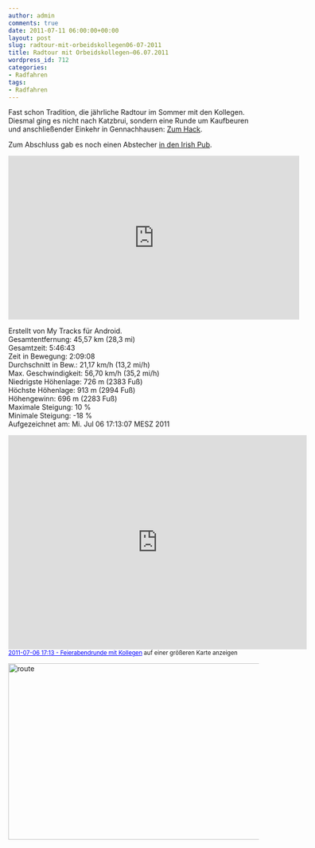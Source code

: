 ```yaml
---
author: admin
comments: true
date: 2011-07-11 06:00:00+00:00
layout: post
slug: radtour-mit-orbeidskollegen06-07-2011
title: Radtour mit Orbeidskollegen–06.07.2011
wordpress_id: 712
categories:
- Radfahren
tags:
- Radfahren
---
```


<p>Fast schon Tradition, die jährliche Radtour im Sommer mit den Kollegen. Diesmal ging es nicht nach Katzbrui, sondern eine Runde um Kaufbeuren und anschließender Einkehr in Gennachhausen: <a href="http://www.gasthaus-zum-hack.de/" target="_blank">Zum Hack</a>.</p> <p>Zum Abschluss gab es noch einen Abstecher <a href="http://www.mccallionsirishpub.de/" target="_blank">in den Irish Pub</a>.</p>  <div style="padding-bottom: 0px; margin: 0px; padding-left: 0px; padding-right: 0px; display: inline; float: none; padding-top: 0px" id="scid:5737277B-5D6D-4f48-ABFC-DD9C333F4C5D:8fadd103-0f20-49ec-bf5c-939b0d33b34f" class="wlWriterEditableSmartContent"><div><object width="585" height="329"><param name="movie" value="http://www.youtube.com/v/WONCZtcfrqw?hl=en&amp;hd=1"></param><embed src="http://www.youtube.com/v/WONCZtcfrqw?hl=en&amp;hd=1" type="application/x-shockwave-flash" width="585" height="329"></embed></object></div></div><!--more--><p>Erstellt von My Tracks für Android.<br>Gesamtentfernung: 45,57 km (28,3 mi)<br>Gesamtzeit: 5:46:43<br>Zeit in Bewegung: 2:09:08<br>Durchschnitt in Bew.: 21,17 km/h (13,2 mi/h)<br>Max. Geschwindigkeit: 56,70 km/h (35,2 mi/h)<br>Niedrigste Höhenlage: 726 m (2383 Fuß)<br>Höchste Höhenlage: 913 m (2994 Fuß)<br>Höhengewinn: 696 m (2283 Fuß)<br>Maximale Steigung: 10 %<br>Minimale Steigung: -18 %<br>Aufgezeichnet am: Mi. Jul 06 17:13:07 MESZ 2011</p><iframe height="430" marginheight="0" src="http://maps.google.de/maps/ms?msa=0&amp;msid=208324790998598431494.0004a76dc0051643cd7ff&amp;ie=UTF8&amp;t=h&amp;ll=47.86178,10.702744&amp;spn=0.099047,0.20565&amp;z=12&amp;output=embed" frameborder="0" width="600" marginwidth="0" scrolling="no"></iframe><br><small><a style="text-align: left; color: #0000ff" href="http://maps.google.de/maps/ms?msa=0&amp;msid=208324790998598431494.0004a76dc0051643cd7ff&amp;ie=UTF8&amp;t=h&amp;ll=47.86178,10.702744&amp;spn=0.099047,0.20565&amp;z=12&amp;source=embed">2011-07-06 17:13 - Feierabendrunde mit Kollegen</a> auf einer größeren Karte anzeigen</small>  <p><img style="background-image: none; border-right-width: 0px; padding-left: 0px; padding-right: 0px; display: inline; border-top-width: 0px; border-bottom-width: 0px; border-left-width: 0px; padding-top: 0px" title="route" border="0" alt="route" src="https://andydunkel.net/assets/uploads/2011/07/route.png" width="604" height="354"></p>
